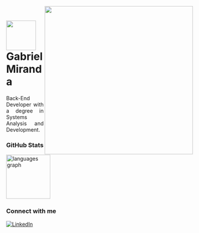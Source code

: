 <img align="right" margin-top="100px" height="400" src="https://media.licdn.com/dms/image/v2/D5622AQHhyv25V6L64A/feedshare-shrink_800/feedshare-shrink_800/0/1703736772973?e=2147483647&v=beta&t=PQaL_zAArZDtj0rWADAH8rldq6nVj6nPTRW0w3q3TuU">

<h1>
    <a>
     <img align="center" width="80px" src="https://i.pinimg.com/originals/e9/26/16/e9261611196ebd98b2d76ab0627699a0.gif"></a>
    <span>Gabriel Miranda</span>
</h1>

<p align="justify">Back-End Developer with a degree in Systems Analysis and Development.

### GitHub Stats

<div align="left">
  <img src="https://github-readme-stats.vercel.app/api/top-langs?username=gabrielmirandasilv&locale=en&hide_title=false&layout=compact&card_width=320&langs_count=5&theme=kacho_ga&hide_border=true&order=2" height="119" alt="languages graph"  />
</div>


### Connect with me

[![LinkedIn](https://img.shields.io/badge/-LinkedIn-000?style=for-the-badge&logo=linkedin&logoColor=FF00F6&color:FFF)](https://www.linkedin.com/in/gabrielmirandasilv/)
